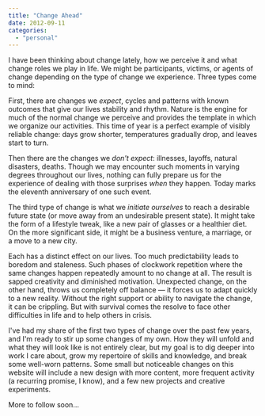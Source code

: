 ```yaml
---
title: "Change Ahead"
date: 2012-09-11
categories: 
  - "personal"
---
```


I have been thinking about change lately, how we perceive it and what change roles we play in life. We might be participants, victims, or agents of change depending on the type of change we experience. Three types come to mind:

First, there are changes we _expect_, cycles and patterns with known outcomes that give our lives stability and rhythm. Nature is the engine for much of the normal change we perceive and provides the template in which we organize our activities. This time of year is a perfect example of visibly reliable change: days grow shorter, temperatures gradually drop, and leaves start to turn.

Then there are the changes we _don't expect_: illnesses, layoffs, natural disasters, deaths. Though we may encounter such moments in varying degrees throughout our lives, nothing can fully prepare us for the experience of dealing with those surprises _when_ they happen. Today marks the eleventh anniversary of one such event.

The third type of change is what we _initiate ourselves_ to reach a desirable future state (or move away from an undesirable present state). It might take the form of a lifestyle tweak, like a new pair of glasses or a healthier diet. On the more significant side, it might be a business venture, a marriage, or a move to a new city.

Each has a distinct effect on our lives. Too much predictability leads to boredom and staleness. Such phases of clockwork repetition where the same changes happen repeatedly amount to no change at all. The result is sapped creativity and diminished motivation. Unexpected change, on the other hand, throws us completely off balance — it forces us to adapt quickly to a new reality. Without the right support or ability to navigate the change, it can be crippling. But with survival comes the resolve to face other difficulties in life and to help others in crisis.

I've had my share of the first two types of change over the past few years, and I'm ready to stir up some changes of my own. How they will unfold and what they will look like is not entirely clear, but my goal is to dig deeper into work I care about, grow my repertoire of skills and knowledge, and break some well-worn patterns. Some small but noticeable changes on this website will include a new design with more content, more frequent activity (a recurring promise, I know), and a few new projects and creative experiments.

More to follow soon...